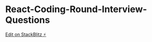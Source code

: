 # React-Coding-Round-Interview-Questions

[Edit on StackBlitz ⚡️](https://stackblitz.com/edit/stackblitz-starters-dfjd4q)